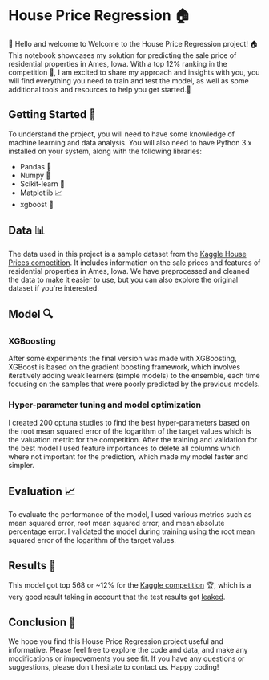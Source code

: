 # House Price Regression 🏠

👋 Hello and welcome to Welcome to the House Price Regression project! 🏠 This notebook showcases my solution for predicting the sale price of residential properties in Ames, Iowa. With a top 12% ranking in the competition 🥳, I am excited to share my approach and insights with you, you will find everything you need to train and test the model, as well as some additional tools and resources to help you get started.🚀

## Getting Started 🚀

To understand the project, you will need to have some knowledge of machine learning and data analysis. You will also need to have Python 3.x installed on your system, along with the following libraries:

- Pandas 🐼
- Numpy 🔢
- Scikit-learn 🧮
- Matplotlib 📈
- xgboost 🚀

## Data 📊

The data used in this project is a sample dataset from the [Kaggle House Prices competition](https://www.kaggle.com/c/house-prices-advanced-regression-techniques). It includes information on the sale prices and features of residential properties in Ames, Iowa. We have preprocessed and cleaned the data to make it easier to use, but you can also explore the original dataset if you're interested.

## Model 🔍

### XGBoosting

After some experiments the final version was made with XGBoosting, XGBoost is based on the gradient boosting framework, which involves iteratively adding weak learners (simple models) to the ensemble, each time focusing on the samples that were poorly predicted by the previous models. 

### Hyper-parameter tuning and model optimization

I created 200 optuna studies to find the best hyper-parameters based on the root mean squared error of the logarithm of the target values which is the valuation metric for the competition. After the training and validation for the best model I used feature importances to delete all columns which where not important for the prediction, which made my model faster and simpler.

## Evaluation 📈

To evaluate the performance of the model, I used various metrics such as mean squared error, root mean squared error, and mean absolute percentage error. I validated the model during training using the root mean squared error of the logarithm of the target values.

## Results 🎉

This model got top 568 or ~12% for the <a href="https://www.kaggle.com/competitions/house-prices-advanced-regression-techniques/leaderboard#">Kaggle competition</a> 🏆, which is a very good result taking in account that the test results got <a href="https://www.kaggle.com/code/nitindantu/100-accurate">leaked</a>. 

## Conclusion 🙌

We hope you find this House Price Regression project useful and informative. Please feel free to explore the code and data, and make any modifications or improvements you see fit. If you have any questions or suggestions, please don't hesitate to contact us. Happy coding!
